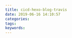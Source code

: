 ```yaml
---
title: cicd-hexo-blog-travis
date: 2019-06-16 14:10:57
categories:
tags:
keywords:
---
```


<!-- more -->